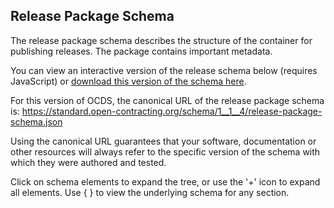 ## Release Package Schema

The release package schema describes the structure of the container for publishing releases. The package contains important metadata.

You can view an interactive version of the release schema below (requires JavaScript) or [download this version of the schema here](../../release-package-schema.json).

For this version of OCDS, the canonical URL of the release package schema is: <https://standard.open-contracting.org/schema/1__1__4/release-package-schema.json>

Using the canonical URL guarantees that your software, documentation or other resources will always refer to the specific version of the schema with which they were authored and tested.

Click on schema elements to expand the tree, or use the '+' icon to expand all elements. Use { } to view the underlying schema for any section.

<script src="../../_static/docson/widget.js" data-schema="../../release-package-schema.json"></script>

